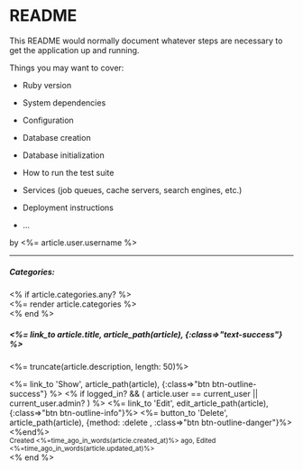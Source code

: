 # README

This README would normally document whatever steps are necessary to get the
application up and running.

Things you may want to cover:

* Ruby version

* System dependencies

* Configuration

* Database creation

* Database initialization

* How to run the test suite

* Services (job queues, cache servers, search engines, etc.)

* Deployment instructions

* ...

by <%= article.user.username %>
                        <hr>
                                <h5> Categories: </h5>
                                <% if article.categories.any? %>
                                    <div class="mt-2"><%= render article.categories %></div> 
                                <% end %>
                            </div>
                            <div class="card-body">
                                <h5 class="card-title"> <%= link_to article.title, article_path(article), {:class=>"text-success"} %></h5>
                                <p class="card-text"> <%= truncate(article.description, length: 50)%></p>
                                <%= link_to 'Show', article_path(article), {:class=>"btn btn-outline-success"} %>
                                <% if logged_in? && ( article.user == current_user || current_user.admin? ) %>
                                    <%= link_to 'Edit', edit_article_path(article), {:class=>"btn btn-outline-info"}%> 
                                    <%= button_to 'Delete', article_path(article), {method: :delete , :class=>"btn btn-outline-danger"}%>
                                <%end%>
                            </div> 
                            <div class="card-footer text-muted">
                                <small> Created <%=time_ago_in_words(article.created_at)%> ago, Edited <%=time_ago_in_words(article.updated_at)%> </small>
                            </div>
                        </div>
                    </div>
                </div>
            <% end %>